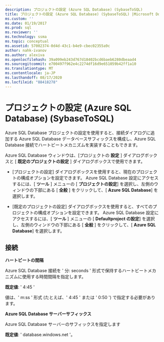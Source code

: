 ```yaml
---
description: プロジェクトの設定 (Azure SQL Database) (SybaseToSQL)
title: プロジェクトの設定 (Azure SQL Database) (SybaseToSQL) |Microsoft Docs
ms.custom: ''
ms.date: 01/19/2017
ms.prod: sql
ms.reviewer: ''
ms.technology: ssma
ms.topic: conceptual
ms.assetid: 57002374-0d4d-43c1-b4e9-cbec02355a9c
author: nahk-ivanov
ms.author: alexiva
ms.openlocfilehash: 39a099eb243d767d18402bcd6baeb6280dbeaad4
ms.sourcegitcommit: e700497f962e4c2274df16d9e651059b42ff1a10
ms.translationtype: MT
ms.contentlocale: ja-JP
ms.lasthandoff: 08/17/2020
ms.locfileid: "88418278"
---
```

# <a name="project-settings-azure-sql-database--sybasetosql"></a>プロジェクトの設定 (Azure SQL Database) (SybaseToSQL)
Azure SQL Database プロジェクトの設定を使用すると、接続ダイアログに追加する Azure SQL Database データベースサフィックスを構成し、Azure SQL Database 接続でハートビートメカニズムを実装することもできます。  
  
Azure SQL Database ウィンドウは、[プロジェクトの **設定** ] ダイアログボックスと [ **既定のプロジェクトの設定** ] ダイアログボックスで使用できます。  
  
-   [プロジェクトの設定] ダイアログボックスを使用すると、現在のプロジェクトの構成オプションを設定できます。 Azure SQL Database 設定にアクセスするには、[ **ツール** ] メニューの [ **プロジェクトの設定**] を選択し、左側のウィンドウの下部にある [ **全般** ] をクリックして、[ **Azure SQL Database**] を選択します。  
  
-   [既定のプロジェクトの設定] ダイアログボックスを使用すると、すべてのプロジェクトの構成オプションを設定できます。 Azure SQL Database 設定にアクセスするには、[ **ツール** ] メニューの [ **Defaultproject の設定**] を選択し、左側のウィンドウの下部にある [ **全般** ] をクリックして、[ **Azure SQL Database**] を選択します。  
  
## <a name="connectivity"></a>接続  
**ハートビートの間隔**  
  
Azure SQL Database 接続を ' 分: seconds ' 形式で保持するハートビートメカニズムに使用する時間間隔を指定します。  
  
**既定値**: ' 4:45 '  
  
値は、' m:ss ' 形式 (たとえば、' 4:45 ' または ' 0:50 ') で指定する必要があります。  
  
**Azure SQL Database サーバーサフィックス**  
  
Azure SQL Database サーバーのサフィックスを指定します  
  
**既定値**: ' database.windows.net '。  
  
